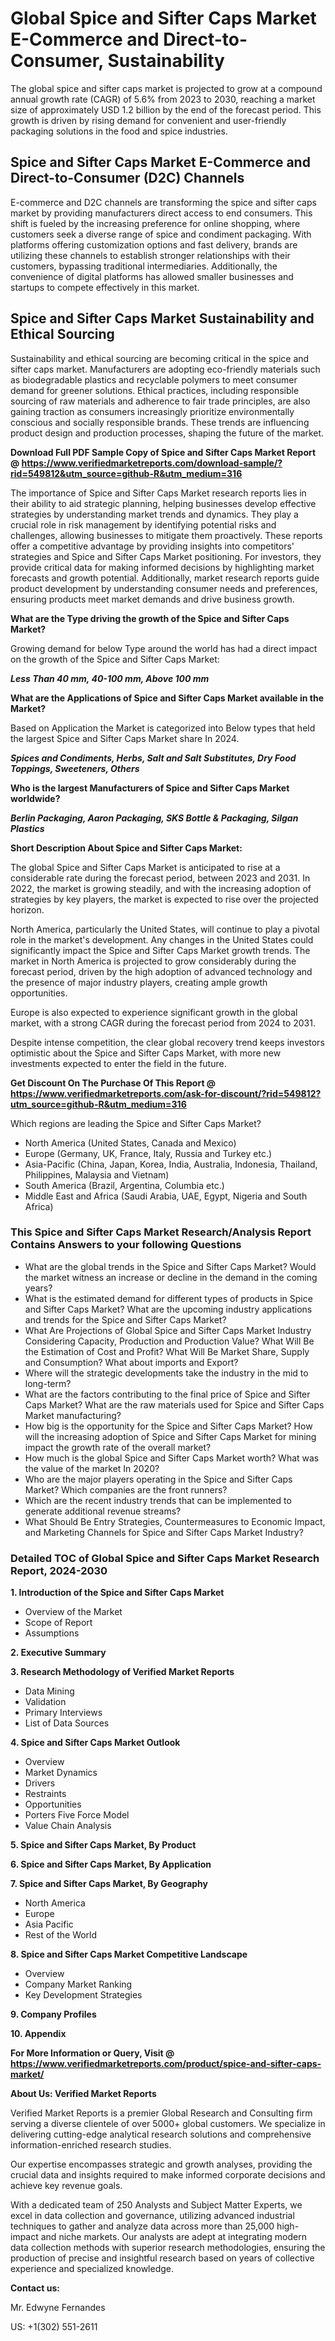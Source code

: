 <h1>Global Spice and Sifter Caps Market E-Commerce and Direct-to-Consumer, Sustainability</h1><p class=""><p>The global spice and sifter caps market is projected to grow at a compound annual growth rate (CAGR) of 5.6% from 2023 to 2030, reaching a market size of approximately USD 1.2 billion by the end of the forecast period. This growth is driven by rising demand for convenient and user-friendly packaging solutions in the food and spice industries.</p> <h2>Spice and Sifter Caps Market E-Commerce and Direct-to-Consumer (D2C) Channels</h2> <p>E-commerce and D2C channels are transforming the spice and sifter caps market by providing manufacturers direct access to end consumers. This shift is fueled by the increasing preference for online shopping, where customers seek a diverse range of spice and condiment packaging. With platforms offering customization options and fast delivery, brands are utilizing these channels to establish stronger relationships with their customers, bypassing traditional intermediaries. Additionally, the convenience of digital platforms has allowed smaller businesses and startups to compete effectively in this market.</p> <h2>Spice and Sifter Caps Market Sustainability and Ethical Sourcing</h2> <p>Sustainability and ethical sourcing are becoming critical in the spice and sifter caps market. Manufacturers are adopting eco-friendly materials such as biodegradable plastics and recyclable polymers to meet consumer demand for greener solutions. Ethical practices, including responsible sourcing of raw materials and adherence to fair trade principles, are also gaining traction as consumers increasingly prioritize environmentally conscious and socially responsible brands. These trends are influencing product design and production processes, shaping the future of the market.</p> </body> </html> </p><p class=""><strong>Download Full PDF Sample Copy of Spice and Sifter Caps Market Report @ <a href="https://www.verifiedmarketreports.com/download-sample/?rid=549812&utm_source=github-R&utm_medium=316" target="_blank">https://www.verifiedmarketreports.com/download-sample/?rid=549812&utm_source=github-R&utm_medium=316</a></strong></p><p>The importance of&nbsp;Spice and Sifter Caps Market research reports lies in their ability to aid strategic planning, helping businesses develop effective strategies by understanding market trends and dynamics. They play a crucial role in risk management by identifying potential risks and challenges, allowing businesses to mitigate them proactively. These reports offer a competitive advantage by providing insights into competitors' strategies and Spice and Sifter Caps Market positioning. For investors, they provide critical data for making informed decisions by highlighting market forecasts and growth potential. Additionally, market research reports guide product development by understanding consumer needs and preferences, ensuring products meet market demands and drive business growth.</p><p><strong>What are the&nbsp;Type driving the growth of the Spice and Sifter Caps Market?</strong></p><p id="" class="">Growing demand for below Type around the world has had a direct impact on the growth of the Spice and Sifter Caps Market:</p><p class=""><em><strong>Less Than 40 mm, 40-100 mm, Above 100 mm</strong></em></p><p class=""><strong>What are the&nbsp;Applications&nbsp;of Spice and Sifter Caps Market available in the Market?</strong></p><p id="" class="">Based on Application the Market is categorized into Below types that held the largest Spice and Sifter Caps Market share In 2024.</p><p class=""><em><strong>Spices and Condiments, Herbs, Salt and Salt Substitutes, Dry Food Toppings, Sweeteners, Others</strong></em></p><p class=""><strong>Who is the largest Manufacturers of Spice and Sifter Caps Market worldwide?</strong></p><p><em><strong>Berlin Packaging, Aaron Packaging, SKS Bottle & Packaging, Silgan Plastics</strong></em></p><p id="" class=""><strong>Short Description About Spice and Sifter Caps Market:</strong></p><p>The global Spice and Sifter Caps Market is anticipated to rise at a considerable rate during the forecast period, between 2023 and 2031. In 2022, the market is growing steadily, and with the increasing adoption of strategies by key players, the market is expected to rise over the projected horizon.</p><p>North America, particularly the United States, will continue to play a pivotal role in the market's development. Any changes in the United States could significantly impact the Spice and Sifter Caps Market growth trends. The market in North America is projected to grow considerably during the forecast period, driven by the high adoption of advanced technology and the presence of major industry players, creating ample growth opportunities.</p><p>Europe is also expected to experience significant growth in the global market, with a strong CAGR during the forecast period from 2024 to 2031.</p><p>Despite intense competition, the clear global recovery trend keeps investors optimistic about the Spice and Sifter Caps Market, with more new investments expected to enter the field in the future.</p><p id="" class=""><strong>Get Discount On The Purchase Of This Report @ <a href="https://www.verifiedmarketreports.com/ask-for-discount/?rid=549812?utm_source=github-R&utm_medium=316" target="_blank">https://www.verifiedmarketreports.com/ask-for-discount/?rid=549812?utm_source=github-R&utm_medium=316</a></strong></p><p class="">Which regions are leading the Spice and Sifter Caps Market?</p><ul><li>North America (United States, Canada and Mexico)</li><li>Europe (Germany, UK, France, Italy, Russia and Turkey etc.)</li><li>Asia-Pacific (China, Japan, Korea, India, Australia, Indonesia, Thailand, Philippines, Malaysia and Vietnam)</li><li>South America (Brazil, Argentina, Columbia etc.)</li><li>Middle East and Africa (Saudi Arabia, UAE, Egypt, Nigeria and South Africa)</li></ul><h3 id="" class="">This Spice and Sifter Caps Market Research/Analysis Report Contains Answers to your following Questions</h3><ul><li>What are the global trends in the Spice and Sifter Caps Market? Would the market witness an increase or decline in the demand in the coming years?</li><li>What is the estimated demand for different types of products in Spice and Sifter Caps Market? What are the upcoming industry applications and trends for the Spice and Sifter Caps Market?</li><li>What Are Projections of Global Spice and Sifter Caps Market Industry Considering Capacity, Production and Production Value? What Will Be the Estimation of Cost and Profit? What Will Be Market Share, Supply and Consumption? What about imports and Export?</li><li>Where will the strategic developments take the industry in the mid to long-term?</li><li>What are the factors contributing to the final price of Spice and Sifter Caps Market? What are the raw materials used for Spice and Sifter Caps Market manufacturing?</li><li>How big is the opportunity for the Spice and Sifter Caps Market? How will the increasing adoption of Spice and Sifter Caps Market for mining impact the growth rate of the overall market?</li><li>How much is the global Spice and Sifter Caps Market worth? What was the value of the market In 2020?</li><li>Who are the major players operating in the Spice and Sifter Caps Market? Which companies are the front runners?</li><li>Which are the recent industry trends that can be implemented to generate additional revenue streams?</li><li>What Should Be Entry Strategies, Countermeasures to Economic Impact, and Marketing Channels for Spice and Sifter Caps Market Industry?</li></ul><h3 id="" class="">Detailed TOC of Global Spice and Sifter Caps Market Research Report, 2024-2030</h3><p id="" class=""><strong>1. Introduction of the Spice and Sifter Caps Market</strong></p><ul><li>Overview of the Market</li><li>Scope of Report</li><li>Assumptions</li></ul><p id="" class=""><strong>2. Executive Summary</strong></p><p id="" class=""><strong>3. Research Methodology of Verified Market Reports</strong></p><ul><li>Data Mining</li><li>Validation</li><li>Primary Interviews</li><li>List of Data Sources</li></ul><p id="" class=""><strong>4. Spice and Sifter Caps Market Outlook</strong></p><ul><li>Overview</li><li>Market Dynamics</li><li>Drivers</li><li>Restraints</li><li>Opportunities</li><li>Porters Five Force Model</li><li>Value Chain Analysis</li></ul><p id="" class=""><strong>5. Spice and Sifter Caps Market, By Product</strong></p><p id="" class=""><strong>6. Spice and Sifter Caps Market, By Application</strong></p><p id="" class=""><strong>7. Spice and Sifter Caps Market, By Geography</strong></p><ul><li>North America</li><li>Europe</li><li>Asia Pacific</li><li>Rest of the World</li></ul><p id="" class=""><strong>8. Spice and Sifter Caps Market Competitive Landscape</strong></p><ul><li>Overview</li><li>Company Market Ranking</li><li>Key Development Strategies</li></ul><p id="" class=""><strong>9. Company Profiles</strong></p><p id="" class=""><strong>10. Appendix</strong></p><p id="" class=""><strong>For More Information or Query, Visit @ <a href="https://www.verifiedmarketreports.com/product/spice-and-sifter-caps-market/" target="_blank">https://www.verifiedmarketreports.com/product/spice-and-sifter-caps-market/</a></strong></p><p id="" class=""><strong>About Us: Verified Market Reports</strong></p><p id="" class="">Verified Market Reports is a premier Global Research and Consulting firm serving a diverse clientele of over 5000+ global customers. We specialize in delivering cutting-edge analytical research solutions and comprehensive information-enriched research studies.</p><p id="" class="">Our expertise encompasses strategic and growth analyses, providing the crucial data and insights required to make informed corporate decisions and achieve key revenue goals.</p><p id="" class="">With a dedicated team of 250 Analysts and Subject Matter Experts, we excel in data collection and governance, utilizing advanced industrial techniques to gather and analyze data across more than 25,000 high-impact and niche markets. Our analysts are adept at integrating modern data collection methods with superior research methodologies, ensuring the production of precise and insightful research based on years of collective experience and specialized knowledge.</p><p id="" class=""><strong>Contact us:</strong></p><p id="" class="">Mr. Edwyne Fernandes</p><p id="" class="">US: +1(302) 551-2611</p>